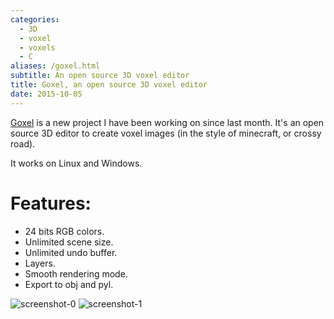 ```yaml
---
categories:
  - 3D
  - voxel
  - voxels
  - C
aliases: /goxel.html
subtitle: An open source 3D voxel editor
title: Goxel, an open source 3D voxel editor
date: 2015-10-05
---
```



[Goxel] is a new project I have been working on since last month.  It's an open
source 3D editor to create voxel images (in the style of minecraft, or crossy
road).

It works on Linux and Windows.

# Features:

- 24 bits RGB colors.
- Unlimited scene size.
- Unlimited undo buffer.
- Layers.
- Smooth rendering mode.
- Export to obj and pyl.


![screenshot-0](https://github.com/guillaumechereau/goxel/raw/master/screenshots/screenshot-0.png?raw=true)
![screenshot-1](https://github.com/guillaumechereau/goxel/raw/master/screenshots/screenshot-1.png?raw=true)

[goxel]: https://github.com/guillaumechereau/goxel
